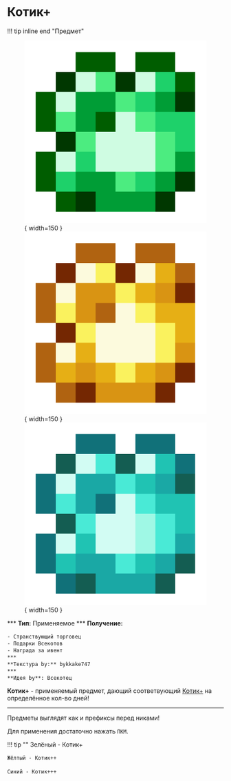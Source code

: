 # Котик+

!!! tip inline end "Предмет"
    <figure markdown="span">
        ![kplus](../../assets/items/usable/kplus.png){ width=150 }
        ![kplus2](../../assets/items/usable/kplusplus.png){ width=150 }
        ![kplus3](../../assets/items/usable/kplusplusplus.png){ width=150 }
    </figure>
    ***
    **Тип:** Применяемое
    ***
    **Получение:**
    
    - Странствующий торговец
    - Подарки Всекотов
    - Награда за ивент
    ***
    **Текстура by:** bykkake747
    ***
    **Идея by**: Всекотец

**Котик+** - применяемый предмет, дающий соответвующий [<span class="neon">Котик+</span>](../../info/donate.md) на определённое кол-во дней!

***

Предметы выглядят как и префиксы перед никами!

Для применения достаточно нажать `ПКМ`.

!!! tip ""
    Зелёный - Котик+

    Жёлтый - Котик++

    Синий - Котик+++
